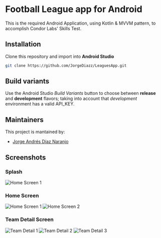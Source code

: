 # Football League app for Android 

This is the required Android Application, using Kotlin & MVVM pattern, to accomplish Condor Labs' Skills Test.




## Installation
Clone this repository and import into **Android Studio**
```bash
git clone https://github.com/JorgeDiazz/LeaguesApp.git
```

## Build variants
Use the Android Studio *Build Variants* button to choose between **release** and **development** flavors; taking into account that _development_ environment has a valid API_KEY.


## Maintainers
This project is mantained by:
* [Jorge Andrés Díaz Naranjo](https://sites.google.com/view/jorgediaznotes)


## Screenshots
### Splash
![Home Screen 1](https://github.com/JorgeDiazz/LeaguesApp/blob/master/images/splash.PNG)

### Home Screen
![Home Screen 1](https://github.com/JorgeDiazz/LeaguesApp/blob/master/images/homescreen.PNG)
![Home Screen 2](https://github.com/JorgeDiazz/LeaguesApp/blob/master/images/homescreen2.PNG)

### Team Detail Screen
![Team Detail 1](https://github.com/JorgeDiazz/LeaguesApp/blob/master/images/team_detail.PNG)
![Team Detail 2](https://github.com/JorgeDiazz/LeaguesApp/blob/master/images/team_detail2.PNG)
![Team Detail 3](https://github.com/JorgeDiazz/LeaguesApp/blob/master/images/team_detail3.PNG)



